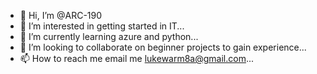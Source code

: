 - 👋 Hi, I’m @ARC-190
- 👀 I’m interested in getting started in IT...
- 🌱 I’m currently learning azure and python...
- 💞️ I’m looking to collaborate on beginner projects to gain experience...
- 📫 How to reach me email me lukewarm8a@gmail.com...

<!---
ARC-190/ARC-190 is a ✨ special ✨ repository because its `README.md` (this file) appears on your GitHub profile.
You can click the Preview link to take a look at your changes.
--->
